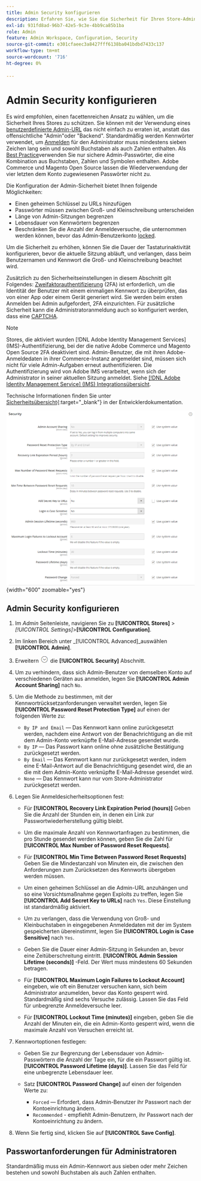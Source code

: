 ```yaml
---
title: Admin Security konfigurieren
description: Erfahren Sie, wie Sie die Sicherheit für Ihren Store-Administrator konfigurieren.
exl-id: 931fd8ad-96b7-42e5-9c3e-4bb9ca85b1ba
role: Admin
feature: Admin Workspace, Configuration, Security
source-git-commit: e301cfaeec3a8427fff6138ba041bdbd7433c137
workflow-type: tm+mt
source-wordcount: '716'
ht-degree: 0%

---
```


# Admin Security konfigurieren

Es wird empfohlen, einen facettenreichen Ansatz zu wählen, um die Sicherheit Ihres Stores zu schützen. Sie können mit der Verwendung eines [benutzerdefinierte Admin-URL](../stores-purchase/store-urls.md#use-a-custom-admin-url) das nicht einfach zu erraten ist, anstatt das offensichtliche &quot;Admin&quot;oder &quot;Backend&quot;. Standardmäßig werden Kennwörter verwendet, um [Anmelden](../getting-started/admin-signin.md) für den Administrator muss mindestens sieben Zeichen lang sein und sowohl Buchstaben als auch Zahlen enthalten. Als [Best Practice](https://experienceleague.adobe.com/docs/commerce-operations/implementation-playbook/best-practices/launch/security-best-practices.html)verwenden Sie nur sichere Admin-Passwörter, die eine Kombination aus Buchstaben, Zahlen und Symbolen enthalten. Adobe Commerce und Magento Open Source lassen die Wiederverwendung der vier letzten dem Konto zugewiesenen Passwörter nicht zu.

Die Konfiguration der Admin-Sicherheit bietet Ihnen folgende Möglichkeiten:

- Einen geheimen Schlüssel zu URLs hinzufügen
- Passwörter müssen zwischen Groß- und Kleinschreibung unterscheiden
- Länge von Admin-Sitzungen begrenzen
- Lebensdauer von Kennwörtern begrenzen
- Beschränken Sie die Anzahl der Anmeldeversuche, die unternommen werden können, bevor das Admin-Benutzerkonto [locked](permissions-users-all.md#locked-users).

Um die Sicherheit zu erhöhen, können Sie die Dauer der Tastaturinaktivität konfigurieren, bevor die aktuelle Sitzung abläuft, und verlangen, dass beim Benutzernamen und Kennwort die Groß- und Kleinschreibung beachtet wird.

Zusätzlich zu den Sicherheitseinstellungen in diesem Abschnitt gilt Folgendes: [Zweifaktorauthentifizierung](security-two-factor-authentication.md) (2FA) ist erforderlich, um die Identität der Benutzer mit einem einmaligen Kennwort zu überprüfen, das von einer App oder einem Gerät generiert wird. Sie werden beim ersten Anmelden bei Admin aufgefordert, 2FA einzurichten. Für zusätzliche Sicherheit kann die Administratoranmeldung auch so konfiguriert werden, dass eine [CAPTCHA](security-captcha.md).

>[!NOTE]
>
>Stores, die aktiviert wurden [!DNL Adobe Identity Management Services] (IMS)-Authentifizierung, bei der die native Adobe Commerce und Magento Open Source 2FA deaktiviert sind. Admin-Benutzer, die mit ihren Adobe-Anmeldedaten in ihrer Commerce-Instanz angemeldet sind, müssen sich nicht für viele Admin-Aufgaben erneut authentifizieren. Die Authentifizierung wird von Adobe IMS verarbeitet, wenn sich der Administrator in seiner aktuellen Sitzung anmeldet. Siehe [[!DNL Adobe Identity Management Service] (IMS) Integrationsübersicht](../getting-started/adobe-ims-integration-overview.md).

Technische Informationen finden Sie unter [Sicherheitsübersicht](https://developer.adobe.com/commerce/php/architecture/basics/security/){:target=&quot;_blank&quot;} in der Entwicklerdokumentation.

![Administratorsicherheit](../configuration-reference/advanced/assets/admin-security.png){width="600" zoomable="yes"}

## Admin Security konfigurieren

1. Im _Admin_ Seitenleiste, navigieren Sie zu **[!UICONTROL Stores]** > _[!UICONTROL Settings]_>**[!UICONTROL Configuration]**.

1. Im linken Bereich unter _[!UICONTROL Advanced]_auswählen **[!UICONTROL Admin]**.

1. Erweitern ![Erweiterungsauswahl](../assets/icon-display-expand.png) die **[!UICONTROL Security]** Abschnitt.

1. Um zu verhindern, dass sich Admin-Benutzer von demselben Konto auf verschiedenen Geräten aus anmelden, legen Sie **[!UICONTROL Admin Account Sharing]** nach `No`.

1. Um die Methode zu bestimmen, mit der Kennwortrücksetzanforderungen verwaltet werden, legen Sie **[!UICONTROL Password Reset Protection Type]** auf einen der folgenden Werte zu:

   - `By IP and Email` — Das Kennwort kann online zurückgesetzt werden, nachdem eine Antwort von der Benachrichtigung an die mit dem Admin-Konto verknüpfte E-Mail-Adresse gesendet wurde.
   - `By IP` — Das Passwort kann online ohne zusätzliche Bestätigung zurückgesetzt werden.
   - `By Email` — Das Kennwort kann nur zurückgesetzt werden, indem eine E-Mail-Antwort auf die Benachrichtigung gesendet wird, die an die mit dem Admin-Konto verknüpfte E-Mail-Adresse gesendet wird.
   - `None` — Das Kennwort kann nur vom Store-Administrator zurückgesetzt werden.

1. Legen Sie Anmeldesicherheitsoptionen fest:

   - Für **[!UICONTROL Recovery Link Expiration Period (hours)]** Geben Sie die Anzahl der Stunden ein, in denen ein Link zur Passwortwiederherstellung gültig bleibt.

   - Um die maximale Anzahl von Kennwortanfragen zu bestimmen, die pro Stunde gesendet werden können, geben Sie die Zahl für **[!UICONTROL Max Number of Password Reset Requests]**.

   - Für **[!UICONTROL Min Time Between Password Reset Requests]** Geben Sie die Mindestanzahl von Minuten ein, die zwischen den Anforderungen zum Zurücksetzen des Kennworts übergeben werden müssen.

   - Um einen geheimen Schlüssel an die Admin-URL anzuhängen und so eine Vorsichtsmaßnahme gegen Exploits zu treffen, legen Sie **[!UICONTROL Add Secret Key to URLs]** nach `Yes`. Diese Einstellung ist standardmäßig aktiviert.

   - Um zu verlangen, dass die Verwendung von Groß- und Kleinbuchstaben in eingegebenen Anmeldedaten mit der im System gespeicherten übereinstimmt, legen Sie **[!UICONTROL Login is Case Sensitive]** nach `Yes`.

   - Geben Sie die Dauer einer Admin-Sitzung in Sekunden an, bevor eine Zeitüberschreitung eintritt. **[!UICONTROL Admin Session Lifetime (seconds)]** -Feld. Der Wert muss mindestens 60 Sekunden betragen.

   - Für **[!UICONTROL Maximum Login Failures to Lockout Account]** eingeben, wie oft ein Benutzer versuchen kann, sich beim Administrator anzumelden, bevor das Konto gesperrt wird. Standardmäßig sind sechs Versuche zulässig. Lassen Sie das Feld für unbegrenzte Anmeldeversuche leer.

   - Für **[!UICONTROL Lockout Time (minutes)]** eingeben, geben Sie die Anzahl der Minuten ein, die ein Admin-Konto gesperrt wird, wenn die maximale Anzahl von Versuchen erreicht ist.

1. Kennwortoptionen festlegen:

   - Geben Sie zur Begrenzung der Lebensdauer von Admin-Passwörtern die Anzahl der Tage ein, für die ein Passwort gültig ist. **[!UICONTROL Password Lifetime (days)]**. Lassen Sie das Feld für eine unbegrenzte Lebensdauer leer.

   - Satz **[!UICONTROL Password Change]** auf einen der folgenden Werte zu:

      - `Forced` — Erfordert, dass Admin-Benutzer ihr Passwort nach der Kontoeinrichtung ändern.
      - `Recommended` - empfiehlt Admin-Benutzern, ihr Passwort nach der Kontoeinrichtung zu ändern.

1. Wenn Sie fertig sind, klicken Sie auf **[!UICONTROL Save Config]**.

## Passwortanforderungen für Administratoren

Standardmäßig muss ein Admin-Kennwort aus sieben oder mehr Zeichen bestehen und sowohl Buchstaben als auch Zahlen enthalten.
